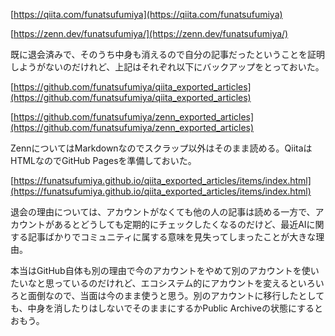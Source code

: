 [https://qiita.com/funatsufumiya](https://qiita.com/funatsufumiya)

[https://zenn.dev/funatsufumiya/](https://zenn.dev/funatsufumiya/)

既に退会済みで、そのうち中身も消えるので自分の記事だったということを証明しようがないのだけれど、上記はそれぞれ以下にバックアップをとっておいた。

[https://github.com/funatsufumiya/qiita_exported_articles](https://github.com/funatsufumiya/qiita_exported_articles)

[https://github.com/funatsufumiya/zenn_exported_articles](https://github.com/funatsufumiya/zenn_exported_articles)

ZennについてはMarkdownなのでスクラップ以外はそのまま読める。QiitaはHTMLなのでGitHub Pagesを準備しておいた。

[https://funatsufumiya.github.io/qiita_exported_articles/items/index.html](https://funatsufumiya.github.io/qiita_exported_articles/items/index.html)

退会の理由については、アカウントがなくても他の人の記事は読める一方で、アカウントがあるとどうしても定期的にチェックしたくなるのだけど、最近AIに関する記事ばかりでコミュニティに属する意味を見失ってしまったことが大きな理由。

本当はGitHub自体も別の理由で今のアカウントをやめて別のアカウントを使いたいなと思っているのだけれど、エコシステム的にアカウントを変えるといろいろと面倒なので、当面は今のまま使うと思う。別のアカウントに移行したとしても、中身を消したりはしないでそのままにするかPublic Archiveの状態にするとおもう。
